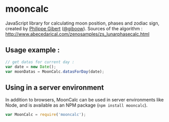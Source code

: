 mooncalc
========

JavaScript library for calculating moon position, phases and zodiac sign, created by [Philippe Gibert](http://www.giboow.fr) ([@giboow](http://github.com/giboow.fr)).
Sources of the algorithm : http://www.abecedarical.com/zenosamples/zs_lunarphasecalc.html

## Usage example :
```js
// get datas for current day :
var date = new Date();
var moonDatas = MoonCalc.datasForDay(date);
```

## Using in a server environment

In addition to browsers, MoonCalc can be used in server environments like Node,
and is available as an NPM package (`npm install mooncalc`).

```js
var MoonCalc = require('mooncalc');
```
